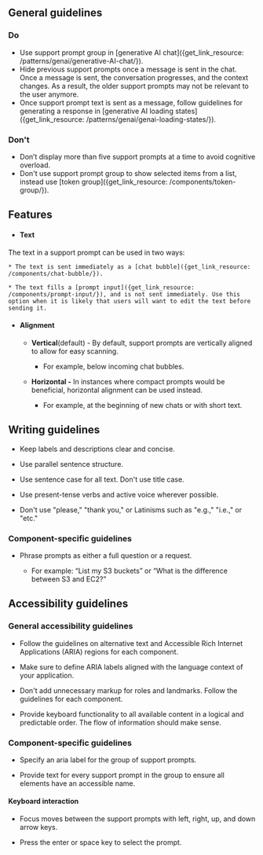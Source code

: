 ## General guidelines

### Do

  * Use support prompt group in [generative AI chat]({get_link_resource: /patterns/genai/generative-AI-chat/}).
  * Hide previous support prompts once a message is sent in the chat. Once a message is sent, the conversation progresses, and the context changes. As a result, the older support prompts may not be relevant to the user anymore.
  * Once support prompt text is sent as a message, follow guidelines for generating a response in [generative AI loading states]({get_link_resource: /patterns/genai/genai-loading-states/}).



### Don't

  * Don’t display more than five support prompts at a time to avoid cognitive overload.
  * Don't use support prompt group to show selected items from a list, instead use [token group]({get_link_resource: /components/token-group/}).



## Features

  * #### Text

The text in a support prompt can be used in two ways:

    * The text is sent immediately as a [chat bubble]({get_link_resource: /components/chat-bubble/}).

    * The text fills a [prompt input]({get_link_resource: /components/prompt-input/}), and is not sent immediately. Use this option when it is likely that users will want to edit the text before sending it.

  * #### Alignment

    * **Vertical**(default) - By default, support prompts are vertically aligned to allow for easy scanning.

      * For example, below incoming chat bubbles.

    * **Horizontal -** In instances where compact prompts would be beneficial, horizontal alignment can be used instead.

      * For example, at the beginning of new chats or with short text.




## Writing guidelines

  * Keep labels and descriptions clear and concise.

  * Use parallel sentence structure.

  * Use sentence case for all text. Don't use title case.

  * Use present-tense verbs and active voice wherever possible.

  * Don't use "please," "thank you," or Latinisms such as "e.g.," "i.e.," or "etc."




### Component-specific guidelines

  * Phrase prompts as either a full question or a request.

    * For example: “List my S3 buckets” or “What is the difference between S3 and EC2?”




## Accessibility guidelines

### General accessibility guidelines

  * Follow the guidelines on alternative text and Accessible Rich Internet Applications (ARIA) regions for each component.

  * Make sure to define ARIA labels aligned with the language context of your application.

  * Don't add unnecessary markup for roles and landmarks. Follow the guidelines for each component.

  * Provide keyboard functionality to all available content in a logical and predictable order. The flow of information should make sense.




### Component-specific guidelines

  * Specify an aria label for the group of support prompts.

  * Provide text for every support prompt in the group to ensure all elements have an accessible name.




#### Keyboard interaction

  * Focus moves between the support prompts with left, right, up, and down arrow keys.

  * Press the enter or space key to select the prompt.



